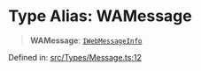 # Type Alias: WAMessage

> **WAMessage**: [`IWebMessageInfo`](../namespaces/proto/interfaces/IWebMessageInfo.md)

Defined in: [src/Types/Message.ts:12](https://github.com/Fokusdotid/Baileys/blob/eb819228f591f9a29a091aefc3a8c91a38d77089/src/Types/Message.ts#L12)
